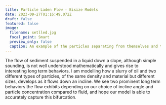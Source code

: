 ```yaml
---
title: Particle Laden Flow - Bisize Models
date: 2023-09-27T01:16:49.072Z
draft: false
featured: false
image:
  filename: setlled.jpg
  focal_point: Smart
  preview_only: false
  caption: An example of the particles separating from themselves and the fluid
---
```

T﻿he flow of sediment suspended in a liquid down a slope, although simple sounding, is not well understood mathematically and gives rise to interesting long term behaviors.  I am modelling how a slurry of oil and two different types of particles, of the same density and material but different sizes, develops as it flows down an incline.  We see two prominent long term behaviors the flow exhibits depending on our choice of incline angle and particle concentration compared to fluid, and hope our model is able to accurately capture this bifurcation.